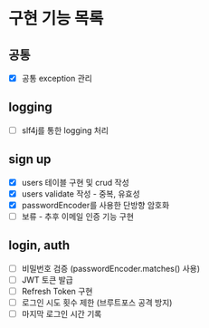# 구현 기능 목록

## 공통
- [x] 공통 exception 관리
## logging
- [ ] slf4j를 통한 logging 처리
## sign up
- [x] users 테이블 구현 및 crud 작성
- [x] users validate 작성 - 중복, 유효성
- [x] passwordEncoder를 사용한 단방향 암호화
- [ ] 보류 - 추후 이메일 인증 기능 구현
## login, auth
- [ ] 비밀번호 검증 (passwordEncoder.matches() 사용)
- [ ] JWT 토큰 발급
- [ ] Refresh Token 구현
- [ ] 로그인 시도 횟수 제한 (브루트포스 공격 방지)
- [ ] 마지막 로그인 시간 기록